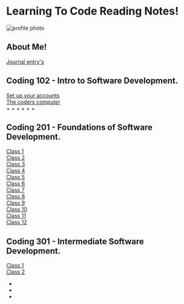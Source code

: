 # **Learning To Code Reading Notes!**

![profile photo](B8119E01-420B-4FAA-BBCE-996B17B727EE_1_105_c.jpeg)

## **About Me!**
<!-- (complete latter) -->
[Journal entry's](journal/201-journal.md)  

## Coding 102 - Intro to Software Development.

 [Set up your accounts](1_Set_up_your_accounts.md)  
 [The coders computer](2_The_Coder's_Computer.md)  
 +
 +
 +
 +
 +
 +

## Coding 201 - Foundations of Software Development.

[Class 1](201/class-01.md)  
[Class 2](201/class-02.md)  
[Class 3](201/class-3.md)  
[Class 4](201/class-04.md)  
[Class 5](201/class-05.md)  
[Class 6](201/class-06.md)  
[Class 7](201/class-07.md)  
[Class 8](201/class-08.md)  
[Class 9](201/class-09.md)  
[Class 10](201/class-10.md)  
[Class 11](201/class-11.md)  
[Class 12](201/class-12.md)

## Coding 301 - Intermediate Software Development.

[Class 1](301/class-01.md)  
[Class 2](301/class-02.md)

+
+
+

